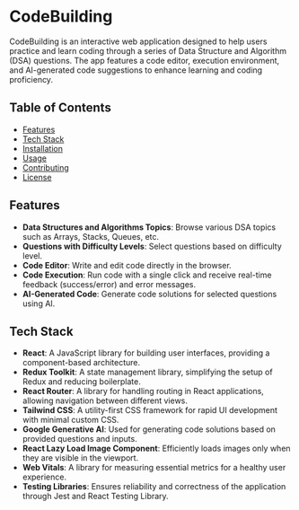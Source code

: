 # CodeBuilding

CodeBuilding is an interactive web application designed to help users practice and learn coding through a series of Data Structure and Algorithm (DSA) questions. The app features a code editor, execution environment, and AI-generated code suggestions to enhance learning and coding proficiency.

## Table of Contents
- [Features](#features)
- [Tech Stack](#tech-stack)
- [Installation](#installation)
- [Usage](#usage)
- [Contributing](#contributing)
- [License](#license)

## Features

- **Data Structures and Algorithms Topics**: Browse various DSA topics such as Arrays, Stacks, Queues, etc.
- **Questions with Difficulty Levels**: Select questions based on difficulty level.
- **Code Editor**: Write and edit code directly in the browser.
- **Code Execution**: Run code with a single click and receive real-time feedback (success/error) and error messages.
- **AI-Generated Code**: Generate code solutions for selected questions using AI.

## Tech Stack

- **React**: A JavaScript library for building user interfaces, providing a component-based architecture.
- **Redux Toolkit**: A state management library, simplifying the setup of Redux and reducing boilerplate.
- **React Router**: A library for handling routing in React applications, allowing navigation between different views.
- **Tailwind CSS**: A utility-first CSS framework for rapid UI development with minimal custom CSS.
- **Google Generative AI**: Used for generating code solutions based on provided questions and inputs.
- **React Lazy Load Image Component**: Efficiently loads images only when they are visible in the viewport.
- **Web Vitals**: A library for measuring essential metrics for a healthy user experience.
- **Testing Libraries**: Ensures reliability and correctness of the application through Jest and React Testing Library.
